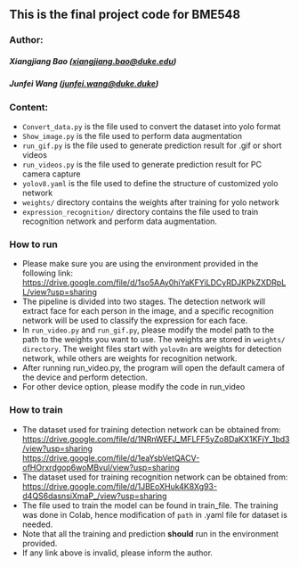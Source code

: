 ## This is the final project code for BME548

### Author:
##### Xiangjiang Bao (xiangjiang.bao@duke.edu)
##### Junfei Wang (junfei.wang@duke.duke)

### Content:
* `Convert_data.py` is the file used to convert the dataset into yolo format
* `Show_image.py` is the file used to perform data augmentation
* `run_gif.py` is the file used to generate prediction result for .gif or short videos
* `run_videos.py` is the file used to generate prediction result for PC camera capture
* `yolov8.yaml` is the file used to define the structure of customized yolo network
* `weights/` directory contains the weights after training for yolo network
* `expression_recognition/` directory contains the file used to train recognition network and perform data augmentation.
### How to run
* Please make sure you are using the environment provided in the following link:\
https://drive.google.com/file/d/1so5AAy0hiYaKFYiLDCyRDJKPkZXDRpLL/view?usp=sharing 
* The pipeline is divided into two stages. The detection network will extract face for each person in the image, and a specific recognition network will be used to classify the expression for each face.
* In `run_video.py` and `run_gif.py`, please modify the model path to the path to the weights
you want to use. The weights are stored in `weights/ directory`. The weight files start with `yolov8n` are weights for detection network, while others are weights for recognition network.
* After running run_video.py, the program will open the default camera of the device and perform detection.
* For other device option, please modify the code in run_video


### How to train
* The dataset used for training detection network can be obtained from:
https://drive.google.com/file/d/1NRnWEFJ_MFLFF5yZo8DaKX1KFjY_1bd3/view?usp=sharing \
https://drive.google.com/file/d/1eaYsbVetQACV-ofHOrxrdgop6woMBvul/view?usp=sharing 
* The dataset used for training recognition network can be obtained from:
https://drive.google.com/file/d/1JBEoXHuk4K8Xg93-d4QS6dasnsiXmaP_/view?usp=sharing
* The file used to train the model can be found in train_file. The training was done in
Colab, hence modification of `path` in .yaml file for dataset is needed.
* Note that all the training and prediction __should__ run in the environment provided.
* If any link above is invalid, please inform the author.


